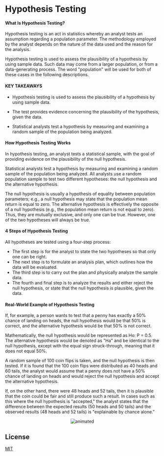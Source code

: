 
# Hypothesis Testing

#### What Is Hypothesis Testing?

Hypothesis testing is an act in statistics whereby an analyst tests an assumption regarding a population parameter. The methodology employed by the analyst depends on the nature of the data used and the reason for the analysis.

Hypothesis testing is used to assess the plausibility of a hypothesis by using sample data. Such data may come from a larger population, or from a data-generating process. The word "population" will be used for both of these cases in the following descriptions.

#### KEY TAKEAWAYS

- Hypothesis testing is used to assess the plausibility of a hypothesis by using sample data.

- The test provides evidence concerning the plausibility of the hypothesis, given the data.

- Statistical analysts test a hypothesis by measuring and examining a random sample of the population being analyzed.

#### How Hypothesis Testing Works

In hypothesis testing, an analyst tests a statistical sample, with the goal of providing evidence on the plausibility of the null hypothesis.

Statistical analysts test a hypothesis by measuring and examining a random sample of the population being analyzed. All analysts use a random population sample to test two different hypotheses: the null hypothesis and the alternative hypothesis.

The null hypothesis is usually a hypothesis of equality between population parameters; e.g., a null hypothesis may state that the population mean return is equal to zero. The alternative hypothesis is effectively the opposite of a null hypothesis (e.g., the population mean return is not equal to zero). Thus, they are mutually exclusive, and only one can be true. However, one of the two hypotheses will always be true.

#### 4 Steps of Hypothesis Testing
All hypotheses are tested using a four-step process:

- The first step is for the analyst to state the two hypotheses so that only one can be right.
- The next step is to formulate an analysis plan, which outlines how the data will be evaluated.
- The third step is to carry out the plan and physically analyze the sample data.
- The fourth and final step is to analyze the results and either reject the null hypothesis, or state that the null hypothesis is plausible, given the data.

#### Real-World Example of Hypothesis Testing
If, for example, a person wants to test that a penny has exactly a 50% chance of landing on heads, the null hypothesis would be that 50% is correct, and the alternative hypothesis would be that 50% is not correct.

Mathematically, the null hypothesis would be represented as Ho: P = 0.5. The alternative hypothesis would be denoted as "Ha" and be identical to the null hypothesis, except with the equal sign struck-through, meaning that it does not equal 50%.

A random sample of 100 coin flips is taken, and the null hypothesis is then tested. If it is found that the 100 coin flips were distributed as 40 heads and 60 tails, the analyst would assume that a penny does not have a 50% chance of landing on heads and would reject the null hypothesis and accept the alternative hypothesis.

If, on the other hand, there were 48 heads and 52 tails, then it is plausible that the coin could be fair and still produce such a result. In cases such as this where the null hypothesis is "accepted," the analyst states that the difference between the expected results (50 heads and 50 tails) and the observed results (48 heads and 52 tails) is "explainable by chance alone."

<p align="center">
  <img src="https://miro.medium.com/max/1400/1*IZ2II2HYKeoMrdLU5jW6Dw.png" alt="animated" />
</p>

## License

[MIT](https://choosealicense.com/licenses/mit/)

